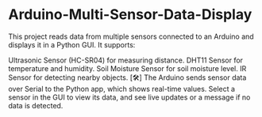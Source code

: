 # Arduino-Multi-Sensor-Data-Display
This project reads data from multiple sensors connected to an Arduino and displays it in a Python GUI. It supports:

Ultrasonic Sensor (HC-SR04) for measuring distance.
DHT11 Sensor for temperature and humidity.
Soil Moisture Sensor for soil moisture level.
IR Sensor for detecting nearby objects. [🛠️]
The Arduino sends sensor data over Serial to the Python app, which shows real-time values. Select a sensor in the GUI to view its data, and see live updates or a message if no data is detected.